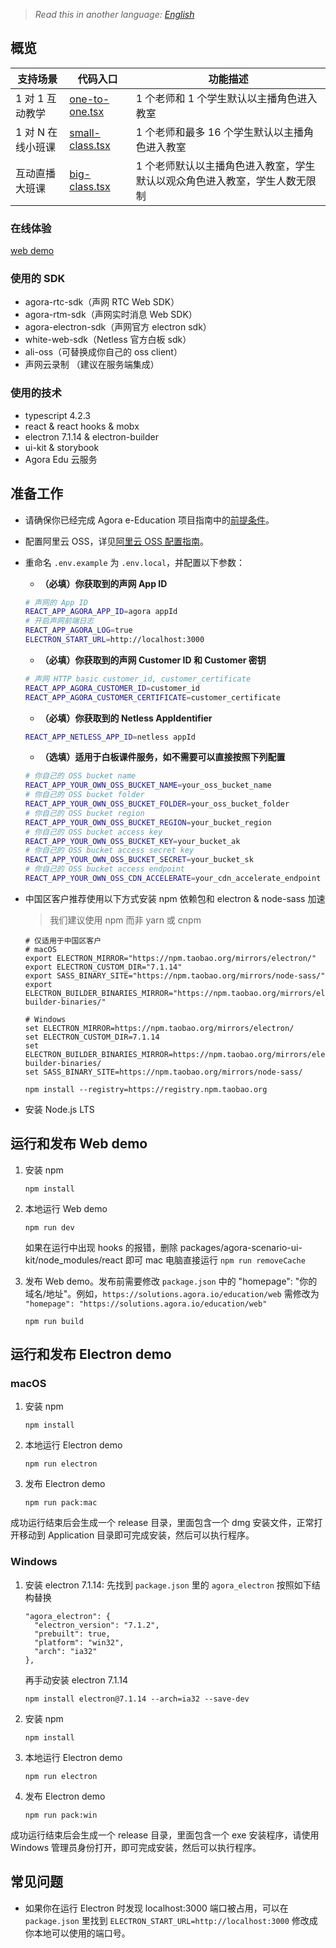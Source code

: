 > _Read this in another language: [English](README.md)_

## 概览

| 支持场景 | 代码入口 | 功能描述 |
| --- | --- | --- |
| 1 对 1 互动教学 | [one-to-one.tsx](https://github.com/AgoraIO-Usecase/eEducation/blob/master/education_web/src/pages/classroom/one-to-one.tsx) | 1 个老师和 1 个学生默认以主播角色进入教室 |
| 1 对 N 在线小班课 | [small-class.tsx](https://github.com/AgoraIO-Usecase/eEducation/blob/master/education_web/src/pages/classroom/small-class.tsx) | 1 个老师和最多 16 个学生默认以主播角色进入教室 |
| 互动直播大班课 | [big-class.tsx](https://github.com/AgoraIO-Usecase/eEducation/blob/master/education_web/src/pages/classroom/big-class.tsx) | 1 个老师默认以主播角色进入教室，学生默认以观众角色进入教室，学生人数无限制 |

### 在线体验

[web demo](https://solutions.agora.io/education/web_v2/)

### 使用的 SDK

- agora-rtc-sdk（声网 RTC Web SDK）
- agora-rtm-sdk（声网实时消息 Web SDK）
- agora-electron-sdk（声网官方 electron sdk）
- white-web-sdk（Netless 官方白板 sdk）
- ali-oss（可替换成你自己的 oss client）
- 声网云录制 （建议在服务端集成）

### 使用的技术

- typescript 4.2.3
- react & react hooks & mobx
- electron 7.1.14 & electron-builder
- ui-kit & storybook
- Agora Edu 云服务

## 准备工作

- 请确保你已经完成 Agora e-Education 项目指南中的[前提条件](../README.zh.md#prerequisites)。
- 配置阿里云 OSS，详见[阿里云 OSS 配置指南](https://github.com/AgoraIO-Usecase/eEducation/wiki/%E9%98%BF%E9%87%8C%E4%BA%91OSS%E9%85%8D%E7%BD%AE%E6%8C%87%E5%8D%97)。
- 重命名 `.env.example` 为 `.env.local`，并配置以下参数：

  - **（必填）你获取到的声网 App ID**

  ```bash
  # 声网的 App ID
  REACT_APP_AGORA_APP_ID=agora appId
  # 开启声网前端日志
  REACT_APP_AGORA_LOG=true
  ELECTRON_START_URL=http://localhost:3000
  ```

  - **（必填）你获取到的声网 Customer ID 和 Customer 密钥**

  ```bash
  # 声网 HTTP basic customer_id, customer_certificate
  REACT_APP_AGORA_CUSTOMER_ID=customer_id
  REACT_APP_AGORA_CUSTOMER_CERTIFICATE=customer_certificate
  ```

  - **（必填）你获取到的 Netless AppIdentifier**

  ```bash
  REACT_APP_NETLESS_APP_ID=netless appId
  ```

  - **（选填）适用于白板课件服务，如不需要可以直接按照下列配置**

  ```bash
  # 你自己的 OSS bucket name
  REACT_APP_YOUR_OWN_OSS_BUCKET_NAME=your_oss_bucket_name
  # 你自己的 OSS bucket folder
  REACT_APP_YOUR_OWN_OSS_BUCKET_FOLDER=your_oss_bucket_folder
  # 你自己的 OSS bucket region
  REACT_APP_YOUR_OWN_OSS_BUCKET_REGION=your_bucket_region
  # 你自己的 OSS bucket access key
  REACT_APP_YOUR_OWN_OSS_BUCKET_KEY=your_bucket_ak
  # 你自己的 OSS bucket access secret key
  REACT_APP_YOUR_OWN_OSS_BUCKET_SECRET=your_bucket_sk
  # 你自己的 OSS bucket access endpoint
  REACT_APP_YOUR_OWN_OSS_CDN_ACCELERATE=your_cdn_accelerate_endpoint
  ```

- 中国区客户推荐使用以下方式安装 npm 依赖包和 electron & node-sass 加速

  > 我们建议使用 npm 而非 yarn 或 cnpm

  ```
  # 仅适用于中国区客户
  # macOS
  export ELECTRON_MIRROR="https://npm.taobao.org/mirrors/electron/"
  export ELECTRON_CUSTOM_DIR="7.1.14"
  export SASS_BINARY_SITE="https://npm.taobao.org/mirrors/node-sass/"
  export ELECTRON_BUILDER_BINARIES_MIRROR="https://npm.taobao.org/mirrors/electron-builder-binaries/"

  # Windows
  set ELECTRON_MIRROR=https://npm.taobao.org/mirrors/electron/
  set ELECTRON_CUSTOM_DIR=7.1.14
  set ELECTRON_BUILDER_BINARIES_MIRROR=https://npm.taobao.org/mirrors/electron-builder-binaries/
  set SASS_BINARY_SITE=https://npm.taobao.org/mirrors/node-sass/

  npm install --registry=https://registry.npm.taobao.org
  ```

- 安装 Node.js LTS

## 运行和发布 Web demo

1. 安装 npm

   ```
   npm install
   ```

2. 本地运行 Web demo

   ```
   npm run dev
   ```

   如果在运行中出现 hooks 的报错，删除 packages/agora-scenario-ui-kit/node_modules/react 即可 mac 电脑直接运行 `npm run removeCache`

3. 发布 Web demo。发布前需要修改 `package.json` 中的 "homepage": "你的域名/地址"。例如，`https://solutions.agora.io/education/web` 需修改为 `"homepage": "https://solutions.agora.io/education/web"`

   ```
   npm run build
   ```

## 运行和发布 Electron demo

### macOS

1. 安装 npm

   ```
   npm install
   ```

2. 本地运行 Electron demo

   ```
   npm run electron
   ```

3. 发布 Electron demo

   ```
   npm run pack:mac
   ```

成功运行结束后会生成一个 release 目录，里面包含一个 dmg 安装文件，正常打开移动到 Application 目录即可完成安装，然后可以执行程序。

### Windows

1. 安装 electron 7.1.14: 先找到 `package.json` 里的 `agora_electron` 按照如下结构替换
   ```
   "agora_electron": {
     "electron_version": "7.1.2",
     "prebuilt": true,
     "platform": "win32",
     "arch": "ia32"
   },
   ```
   再手动安装 electron 7.1.14
   ```
   npm install electron@7.1.14 --arch=ia32 --save-dev
   ```
2. 安装 npm

   ```
   npm install
   ```

3. 本地运行 Electron demo

   ```
   npm run electron
   ```

4. 发布 Electron demo

   ```
   npm run pack:win
   ```

成功运行结束后会生成一个 release 目录，里面包含一个 exe 安装程序，请使用 Windows 管理员身份打开，即可完成安装，然后可以执行程序。

## 常见问题

- 如果你在运行 Electron 时发现 localhost:3000 端口被占用，可以在 `package.json` 里找到 `ELECTRON_START_URL=http://localhost:3000` 修改成你本地可以使用的端口号。
